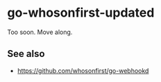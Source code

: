# go-whosonfirst-updated

Too soon. Move along.

## See also

* https://github.com/whosonfirst/go-webhookd
